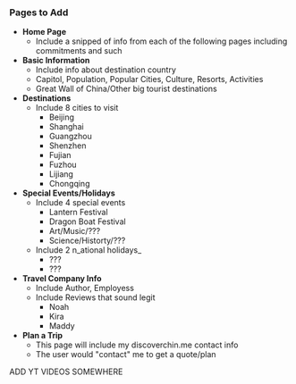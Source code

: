 ### Pages to Add

*   **Home Page**
    *   Include a snipped of info from each of the following pages including commitments and such
*   **Basic Information**
    *   Include info about destination country
    *   Capitol, Population, Popular Cities, Culture, Resorts, Activities
    *   Great Wall of China/Other big tourist destinations
*   **Destinations**
    *   Include 8 cities to visit
        *   Beijing
        *   Shanghai
        *   Guangzhou
        *   Shenzhen
        *   Fujian
        *   Fuzhou
        *   Lijiang
        *   Chongqing
*   **Special Events/Holidays**
    *   Include 4 special events
        *   Lantern Festival
        *   Dragon Boat Festival
        *   Art/Music/???
        *   Science/Historty/???
    *   Include 2 n_ational holidays_
        *   ???
        *   ???
*   **Travel Company Info**
    *   Include Author, Employess
    *   Include Reviews that sound legit
        *   Noah
        *   Kira
        *   Maddy
*   **Plan a Trip**
    *   This page will include my discoverchin.me contact info
    *   The user would "contact" me to get a quote/plan

ADD YT VIDEOS SOMEWHERE